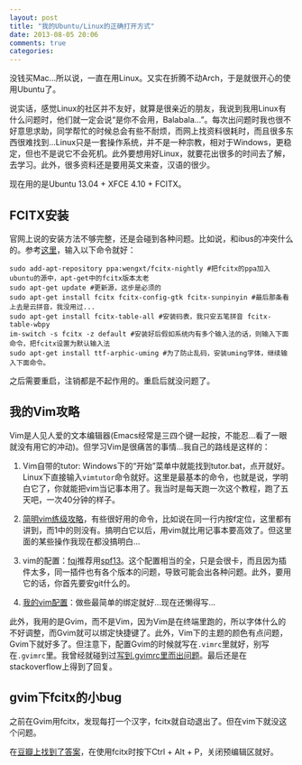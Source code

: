 ```yaml
---
layout: post
title: "我的Ubuntu/Linux的正确打开方式"
date: 2013-08-05 20:06
comments: true
categories: 
---
```


没钱买Mac...所以说，一直在用Linux。又实在折腾不动Arch，于是就很开心的使用Ubuntu了。

说实话，感觉Linux的社区并不友好，就算是很亲近的朋友，我说到我用Linux有什么问题时，他们就一定会说“是你不会用，Balabala...”。每次出问题时我也很不好意思求助，同学帮忙的时候总会有些不耐烦，而网上找资料很耗时，而且很多东西很难找到...Linux只是一套操作系统，并不是一种宗教，相对于Windows，更稳定，但也不是说它不会死机。此外要想用好Linux，就要花出很多的时间去了解，去学习。此外，很多资料还是要用英文来查，汉语的很少。

现在用的是Ubuntu 13.04 + XFCE 4.10 + FCITX。

## FCITX安装
官网上说的安装方法不够完整，还是会碰到各种问题。比如说，和ibus的冲突什么的。参考[这里](http://www.cnblogs.com/yuemengke/archive/2013/04/09/3010207.html)，输入以下命令就好：

```
sudo add-apt-repository ppa:wengxt/fcitx-nightly #把fcitx的ppa加入ubuntu的源中，apt-get中的fcitx版本太老
sudo apt-get update #更新源，这步是必须的
sudo apt-get install fcitx fcitx-config-gtk fcitx-sunpinyin #最后那条看上去是云拼音，我没用过...
sudo apt-get install fcitx-table-all #安装码表，我只安五笔拼音 fcitx-table-wbpy
im-switch -s fcitx -z default #安装好后假如系统内有多个输入法的话，则输入下面命令，把fcitx设置为默认输入法
sudo apt-get install ttf-arphic-uming #为了防止乱码，安装uming字体，继续输入下面命令。
```
之后需要重启，注销都是不起作用的。重启后就没问题了。

## 我的Vim攻略
Vim是人见人爱的文本编辑器(Emacs经常是三四个键一起按，不能忍...看了一眼就没有用它的冲动)。但学习Vim是很痛苦的事情...我自己的路线是这样的：

1. Vim自带的tutor: Windows下的“开始”菜单中就能找到tutor.bat，点开就好。Linux下直接输入`vimtutor`命令就好。这里是最基本的命令，也就是说，学明白它了，你就能把vim当记事本用了。我当时是每天跑一次这个教程，跑了五天吧，一次40分钟的样子。

2. [简明vim练级攻略](http://coolshell.cn/articles/5426.html)，有些很好用的命令，比如说在同一行内按f定位，这里都有讲到，而1中的则没有。搞明白它以后，用vim就比用记事本要高效了。但这里面的某些操作我现在都没搞明白...

3. vim的配置：[fqj](http://fqj.me)推荐用[spf13](https://github.com/spf13/spf13-vim)。这个配置相当的全，只是会很卡，而且因为插件太多，同一插件也有各个版本的问题，导致可能会出各种问题。此外，要用它的话，你首先要安git什么的。

4. [我的vim配置](https://github.com/guori12321/vim)：做些最简单的绑定就好...现在还懒得写...

此外，我用的是Gvim，而不是Vim，因为Vim是在终端里跑的，所以字体什么的不好调整，而Gvim就可以绑定快捷键了。此外，Vim下的主题的颜色有点问题，Gvim下就好多了。但注意下，配置Gvim的时候就写在`.vimrc`里就好，别写在`.gvimrc`里。我曾经就碰到过[写到.gvimrc里而出问题](http://www.v2ex.com/t/60346#reply4)。最后还是在stackoverflow上得到了回复。

## gvim下fcitx的小bug
之前在Gvim用fcitx，发现每打一个汉字，fcitx就自动退出了。但在vim下就没这个问题。

在[豆瓣上找到了答案](http://www.douban.com/group/topic/36307854/)，在使用fcitx时按下Ctrl + Alt + P，关闭预编辑区就好。



